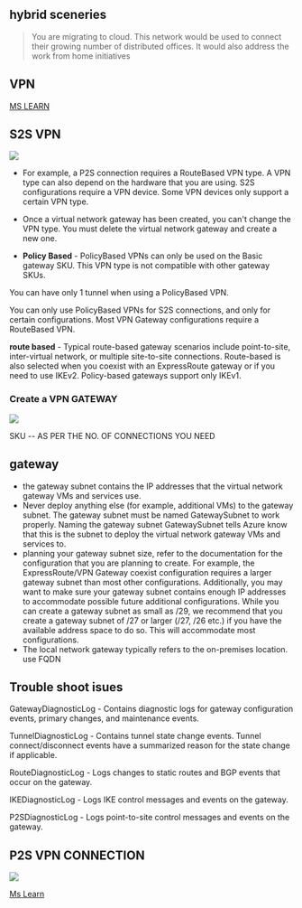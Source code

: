 ## hybrid sceneries
> You are migrating to cloud. This network would be used to connect their growing number of distributed offices. It would also address the work from home initiatives

## VPN
[MS LEARN](https://docs.microsoft.com/en-us/learn/modules/design-implement-hybrid-networking/2-design-implement-vpn-gateway)

## S2S VPN 

![](https://docs.microsoft.com/en-us/learn/wwl-azure/design-implement-hybrid-networking/media/site-site-vpn-architecture.png)

- For example, a P2S connection requires a RouteBased VPN type. A VPN type can also depend on the hardware that you are using. S2S configurations require a VPN device. Some VPN devices only support a certain VPN type.
- Once a virtual network gateway has been created, you can't change the VPN type. You must delete the virtual network gateway and create a new one.

-  **Policy Based** - PolicyBased VPNs can only be used on the Basic gateway SKU. This VPN type is not compatible with other gateway SKUs.

You can have only 1 tunnel when using a PolicyBased VPN.

You can only use PolicyBased VPNs for S2S connections, and only for certain configurations. Most VPN Gateway configurations require a RouteBased VPN.

**route based** -
Typical route-based gateway scenarios include point-to-site, inter-virtual network, or multiple site-to-site connections. Route-based is also selected when you coexist with an ExpressRoute gateway or if you need to use IKEv2. Policy-based gateways support only IKEv1.

### Create a VPN GATEWAY
![](https://docs.microsoft.com/en-us/learn/wwl-azure/design-implement-hybrid-networking/media/vpn-gateway-config.png)

SKU -- AS PER THE NO. OF CONNECTIONS YOU NEED 

## gateway
- the gateway subnet contains the IP addresses that the virtual network gateway VMs and services use. 
- Never deploy anything else (for example, additional VMs) to the gateway subnet. The gateway subnet must be named GatewaySubnet to work properly. Naming the gateway subnet GatewaySubnet tells Azure know that this is the subnet to deploy the virtual network gateway VMs and services to.
- planning your gateway subnet size, refer to the documentation for the configuration that you are planning to create. For example, the ExpressRoute/VPN Gateway coexist configuration requires a larger gateway subnet than most other configurations. Additionally, you may want to make sure your gateway subnet contains enough IP addresses to accommodate possible future additional configurations. While you can create a gateway subnet as small as /29, we recommend that you create a gateway subnet of /27 or larger (/27, /26 etc.) if you have the available address space to do so. This will accommodate most configurations.
- The local network gateway typically refers to the on-premises location. use FQDN 

## Trouble shoot isues
GatewayDiagnosticLog - Contains diagnostic logs for gateway configuration events, primary changes, and maintenance events.

TunnelDiagnosticLog - Contains tunnel state change events. Tunnel connect/disconnect events have a summarized reason for the state change if applicable.

RouteDiagnosticLog - Logs changes to static routes and BGP events that occur on the gateway.

IKEDiagnosticLog - Logs IKE control messages and events on the gateway.

P2SDiagnosticLog - Logs point-to-site control messages and events on the gateway.

## P2S VPN CONNECTION

![](https://docs.microsoft.com/en-us/learn/wwl-azure/design-implement-hybrid-networking/media/point-site-diagram.png)

[Ms Learn](https://docs.microsoft.com/en-us/learn/modules/design-implement-hybrid-networking/5-connect-devices-to-networks-point-to-site-vpn-connections)
